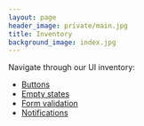 ```yaml
---
layout: page
header_image: private/main.jpg
title: Inventory
background_image: index.jpg
---
```


Navigate through our UI inventory:

* [Buttons](/beyond-essence/inventory/buttons/)
* [Empty states](/beyond-essence/inventory/empty-states/)
* [Form validation](/beyond-essence/inventory/form-validation/)
* [Notifications](/beyond-essence/inventory/notifications/)
